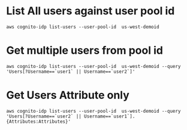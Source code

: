 # List All users against user pool id

```
aws cognito-idp list-users --user-pool-id  us-west-demoid
```

# Get multiple users from pool id

```
aws cognito-idp list-users --user-pool-id  us-west-demoid --query 'Users[?Username==`user1` || Username==`user2`]'

```


# Get Users Attribute only

```
aws cognito-idp list-users --user-pool-id  us-west-demoid --query 'Users[?Username==`user2` || Username==`user1`].{Attributes:Attributes}'

```
